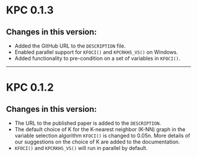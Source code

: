 # KPC 0.1.3

## Changes in this version:
- Added the GitHub URL to the `DESCRIPTION` file.
- Enabled parallel support for `KFOCI()` and `KPCRKHS_VS()` on Windows.
- Added functionality to pre-condition on a set of variables in `KFOCI()`.

---

# KPC 0.1.2

## Changes in this version:
- The URL to the published paper is added to the `DESCRIPTION`.
- The default choice of K for the K-nearest neighbor (K-NN) graph in the variable selection algorithm `KFOCI()` is changed to 0.05n. More details of our suggestions on the choice of K are added to the documentation.
- `KFOCI()` and `KPCRKHS_VS()` will run in parallel by default.

